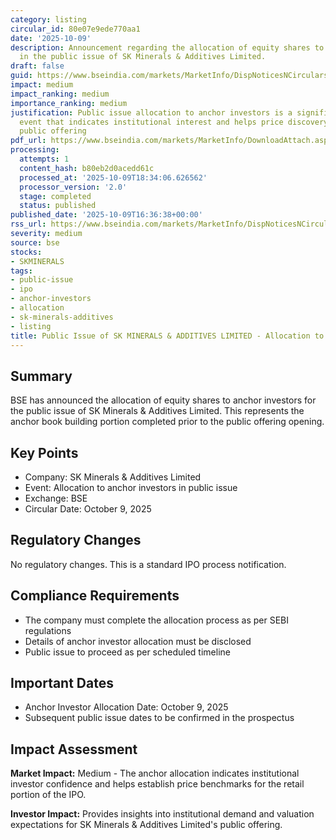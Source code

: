 ```yaml
---
category: listing
circular_id: 80e07e9ede770aa1
date: '2025-10-09'
description: Announcement regarding the allocation of equity shares to anchor investors
  in the public issue of SK Minerals & Additives Limited.
draft: false
guid: https://www.bseindia.com/markets/MarketInfo/DispNoticesNCirculars.aspx?Noticeid={2D4B1E06-A0F5-45A8-9F56-F117F45B21D4}&noticeno=20251009-69&dt=10/09/2025&icount=69&totcount=72&flag=0
impact: medium
impact_ranking: medium
importance_ranking: medium
justification: Public issue allocation to anchor investors is a significant pre-IPO
  event that indicates institutional interest and helps price discovery for the upcoming
  public offering
pdf_url: https://www.bseindia.com/markets/MarketInfo/DownloadAttach.aspx?id=20251009-69&attachedId=e35309b4-fd30-4b44-aafc-d2d86bab4824
processing:
  attempts: 1
  content_hash: b80eb2d0acedd61c
  processed_at: '2025-10-09T18:34:06.626562'
  processor_version: '2.0'
  stage: completed
  status: published
published_date: '2025-10-09T16:36:38+00:00'
rss_url: https://www.bseindia.com/markets/MarketInfo/DispNoticesNCirculars.aspx?Noticeid={2D4B1E06-A0F5-45A8-9F56-F117F45B21D4}&noticeno=20251009-69&dt=10/09/2025&icount=69&totcount=72&flag=0
severity: medium
source: bse
stocks:
- SKMINERALS
tags:
- public-issue
- ipo
- anchor-investors
- allocation
- sk-minerals-additives
- listing
title: Public Issue of SK MINERALS & ADDITIVES LIMITED - Allocation to Anchor Investors
---
```


## Summary

BSE has announced the allocation of equity shares to anchor investors for the public issue of SK Minerals & Additives Limited. This represents the anchor book building portion completed prior to the public offering opening.

## Key Points

- Company: SK Minerals & Additives Limited
- Event: Allocation to anchor investors in public issue
- Exchange: BSE
- Circular Date: October 9, 2025

## Regulatory Changes

No regulatory changes. This is a standard IPO process notification.

## Compliance Requirements

- The company must complete the allocation process as per SEBI regulations
- Details of anchor investor allocation must be disclosed
- Public issue to proceed as per scheduled timeline

## Important Dates

- Anchor Investor Allocation Date: October 9, 2025
- Subsequent public issue dates to be confirmed in the prospectus

## Impact Assessment

**Market Impact:** Medium - The anchor allocation indicates institutional investor confidence and helps establish price benchmarks for the retail portion of the IPO.

**Investor Impact:** Provides insights into institutional demand and valuation expectations for SK Minerals & Additives Limited's public offering.